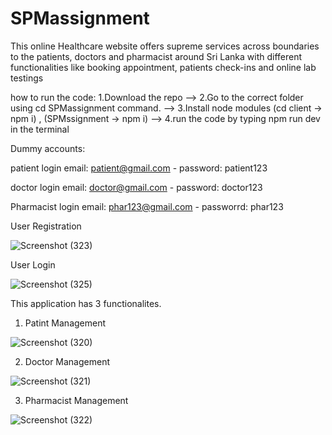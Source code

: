 # SPMassignment
This online Healthcare website offers supreme services across boundaries to the patients, doctors and pharmacist around Sri Lanka with different functionalities like booking appointment, patients check-ins and online lab testings

how to run the code:
1.Download the repo --> 2.Go to the correct folder using cd SPMassignment command. --> 3.Install node modules (cd client -> npm i) , (SPMssignment -> npm i) -->
4.run the code by typing npm run dev in the terminal

Dummy accounts:

patient login email: patient@gmail.com - password: patient123

doctor login email: doctor@gmail.com - password: doctor123

Pharmacist login email: phar123@gmail.com - passworrd: phar123


User Registration

![Screenshot (323)](https://user-images.githubusercontent.com/89120566/195634767-1a2a366b-a2fd-4c27-9aa5-84da61a9e323.png)


User Login

![Screenshot (325)](https://user-images.githubusercontent.com/89120566/195635046-da6bd047-2890-4c33-a7d3-a99d7bbd488e.png)


This application has 3 functionalites.
1. Patint Management

![Screenshot (320)](https://user-images.githubusercontent.com/89120566/195633016-a2269432-9049-411f-95dd-4c74e451631f.png)

2. Doctor Management

![Screenshot (321)](https://user-images.githubusercontent.com/89120566/195633781-8fe70dba-b802-45ff-9f6e-0cbd9d73333f.png)


3. Pharmacist Management

![Screenshot (322)](https://user-images.githubusercontent.com/89120566/195633987-1777fe06-5fc8-462c-bdc6-102d9fed0fbb.png)

